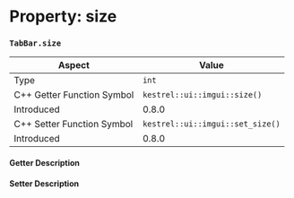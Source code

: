 
# Property: size
### `TabBar.size`

| Aspect | Value |
| --- | --- |
| Type | `int` |
| C++ Getter Function Symbol | `kestrel::ui::imgui::size()` |
| Introduced | 0.8.0 |
| C++ Setter Function Symbol | `kestrel::ui::imgui::set_size()` |
| Introduced | 0.8.0 |

#### Getter Description

#### Setter Description

